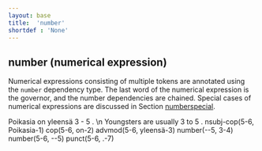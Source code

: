 ```yaml
---
layout: base
title:  'number'
shortdef : 'None'
---
```


## number (numerical expression)

Numerical expressions consisting of multiple tokens are annotated using the `number` dependency type. The last word of the numerical expression is the governor, and the number dependencies are chained. Special cases of numerical expressions are discussed in Section [numberspecial](#sec-numberspecial).


<!-- fname:number.pdf -->
<div class="sd-parse">
Poikasia on yleensä 3 - 5 . \n Youngsters are usually 3 to 5 .
nsubj-cop(5-6, Poikasia-1)
cop(5-6, on-2)
advmod(5-6, yleensä-3)
number(--5, 3-4)
number(5-6, --5)
punct(5-6, .-7)
</div>


